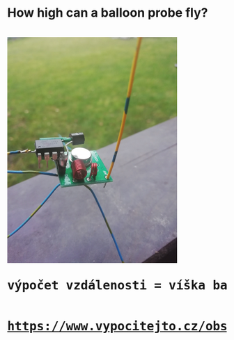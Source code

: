 <h1> How high can a balloon probe fly? <h1/>
<p>
<img src="https://github.com/ok1fet/balon/blob/main/pictures/sonda.jpg" width="390" height="520" alt="jak to vypada" />
</p>
<pre>
výpočet vzdálenosti = víška balónu / (tag naměřeného úhlu)

  https://www.vypocitejto.cz/obsah-obvod/pravouhly-trojuhelnik/
</pre>
